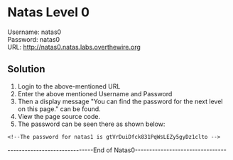 # Natas Level 0

Username: natas0 <br/>
Password: natas0 <br/>
URL:      http://natas0.natas.labs.overthewire.org <br/>

## Solution

1. Login to the above-mentioned URL
2. Enter the above mentioned Username and Password
3. Then a display message "You can find the password for the next level on this page." can be found.
4. View the page source code.
5. The password can be seen there as shown below:

```
<!--The password for natas1 is gtVrDuiDfck831PqWsLEZy5gyDz1clto -->
```
------------------------------End of Natas0--------------------------------
